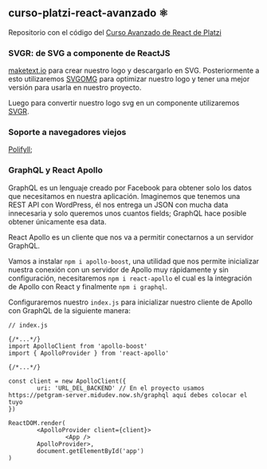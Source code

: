 ## curso-platzi-react-avanzado ⚛️

Repositorio con el código del [Curso Avanzado de React de Platzi](https://platzi.com/cursos/react-avanzado/)

### SVGR: de SVG a componente de ReactJS

[ maketext.io](https://maketext.io/ " maketext.io") para crear nuestro logo y descargarlo en SVG. Posteriormente a esto utilizaremos [SVGOMG](https://jakearchibald.github.io/svgomg/ "SVGOMG") para optimizar nuestro logo y tener una mejor versión para usarla en nuestro proyecto.

Luego para convertir nuestro logo svg en un componente utilizaremos [SVGR](https://react-svgr.com/playground/ "SVGR").

### Soporte a navegadores viejos
[Polifyll](https://github.com/w3c/IntersectionObserver/tree/main/polyfill "folifyll");


### GraphQL y React Apollo

GraphQL es un lenguaje creado por Facebook para obtener solo los datos que necesitamos en nuestra aplicación. Imaginemos que tenemos una REST API con WordPress, él nos entrega un JSON con mucha data innecesaria y solo queremos unos cuantos fields; GraphQL hace posible obtener únicamente esa data.

React Apollo es un cliente que nos va a permitir conectarnos a un servidor GraphQL.

Vamos a instalar `npm i apollo-boost`, una utilidad que nos permite inicializar nuestra conexión con un servidor de Apollo muy rápidamente y sin configuración, necesitaremos `npm i react-apollo` el cual es la integración de Apollo con React y finalmente `npm i graphql`.

Configuraremos nuestro `index.js` para inicializar nuestro cliente de Apollo con GraphQL de la siguiente manera:

    // index.js
    
    {/*...*/}
    import ApolloClient from 'apollo-boost'
    import { ApolloProvider } from 'react-apollo'
    
    {/*...*/}
    
    const client = new ApolloClient({
            uri: 'URL_DEL_BACKEND' // En el proyecto usamos https://petgram-server.midudev.now.sh/graphql aquí debes colocar el tuyo
    })
    
    ReactDOM.render(
            <ApolloProvider client={client}>
                    <App />
            ApolloProvider>,
            document.getElementById('app')
    )
